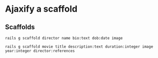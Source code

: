# Ajaxify a scaffold

## Scaffolds

```
rails g scaffold director name bio:text dob:date image
```

```
rails g scaffold movie title description:text duration:integer image year:integer director:references
```
